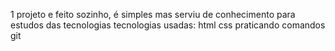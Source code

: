1 projeto e feito sozinho, é simples mas serviu de conhecimento para estudos das tecnologias
tecnologias usadas:
    html
    css
    praticando comandos git
